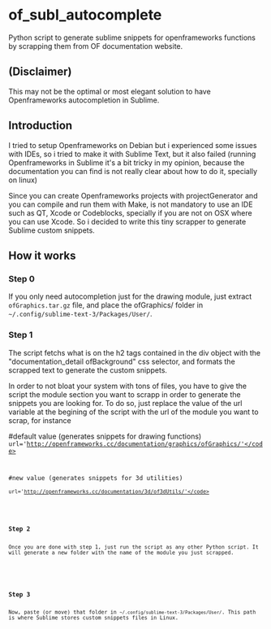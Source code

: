 # of_subl_autocomplete
Python script to generate sublime snippets for openframeworks functions by scrapping them from OF documentation website.

<h2>(Disclaimer)</h2>
This may not be the optimal or most elegant solution to have Openframeworks autocompletion in Sublime.

<h2>Introduction</h2>
<p>
I tried to setup Openframeworks on Debian but i experienced some issues with IDEs, so i tried to make it with Sublime Text, but it also failed (running Openframeworks in Sublime it's a bit tricky in my opinion, because the documentation you can find is not really clear about how to do it, specially on linux)
</p>
<p>
Since you can create Openframeworks projects with projectGenerator and you can compile and run them with Make, is not mandatory to use an IDE such as QT, Xcode or Codeblocks, specially if you are not on OSX where you can use Xcode. So i decided to write this tiny scrapper to generate Sublime custom snippets.
</p>

<h2>How it works</h2>

<p>
<h3>Step 0</h3>
If you only need autocompletion just for the drawing module, just extract <code>ofGraphics.tar.gz</code> file, and place the ofGraphics/ folder in <code>~/.config/sublime-text-3/Packages/User/</code>.
</p>

<p>
<h3>Step 1</h3>
The script fetchs what is on the h2 tags contained in the div object with the "documentation_detail ofBackground"  css selector, and formats the scrapped text to generate the custom snippets.
</p>

<p>
In order to not bloat your system with tons of files, you have to give the script the module section you want to scrapp in order to generate the snippets you are looking for. To do so, just replace the value of the url variable at the begining of the script with the url of the module you want to scrap, for instance
</p>

<span> #default value (generates snippets for drawing functions)</span><br>
<code>url='http://openframeworks.cc/documentation/graphics/ofGraphics/'</code>

<span>#new value (generates snippets for 3d utilities)</span><br>
<code>url='http://openframeworks.cc/documentation/3d/of3dUtils/'</code>


<p>
<h3>Step 2</h3>
Once you are done with step 1, just run the script as any other Python script. It will generate a new folder with the name of the module you just scrapped.
</p>

<p>
<h3>Step 3</h3>
Now, paste (or move) that folder in <code>~/.config/sublime-text-3/Packages/User/</code>. This path is where Sublime stores custom snippets files in Linux.
</p>
